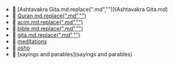 * 📄 [Ashtavakra Gita.md.replace(".md","")](Ashtavakra Gita.md)
* 📄 [Quran.md.replace(".md","")](Quran.md)
* 📄 [acim.md.replace(".md","")](acim.md)
* 📄 [bible.md.replace(".md","")](bible.md)
* 📄 [gita.md.replace(".md","")](gita.md)
* 📂 [meditations](meditations)
* 📂 [osho](osho)
* 📂 [sayings and parables](sayings and parables)
